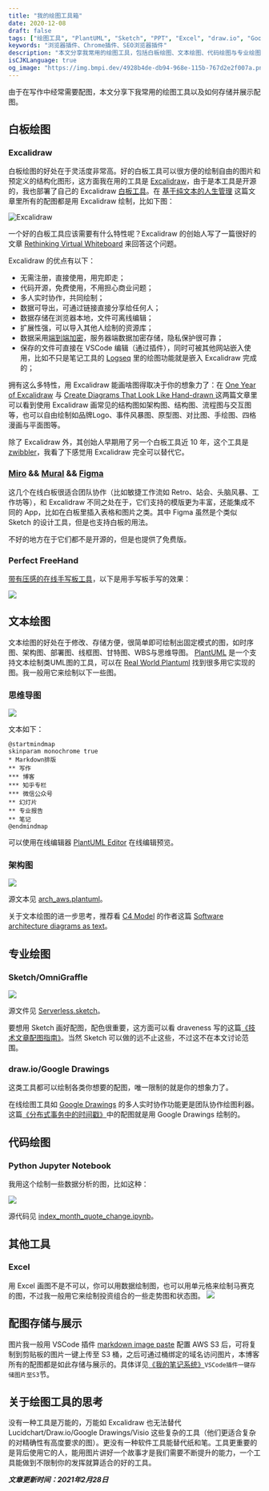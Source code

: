 ```yaml
---
title: "我的绘图工具箱"
date: 2020-12-08
draft: false
tags: ["绘图工具", "PlantUML", "Sketch", "PPT", "Excel", "draw.io", "Google Drawings", "OmniGraffle", "Python Jupyter Notebook", "时序图", "架构图", "部署图", "线框图", "甘特图", "WBS", "思维导图", "白板绘图"]
keywords: "浏览器插件、Chrome插件、SEO浏览器插件"
description: "本文分享我常用的绘图工具，包括白板绘图、文本绘图、代码绘图与专业绘图等工具。"
isCJKLanguage: true
og_image: "https://img.bmpi.dev/4928b4de-db94-968e-115b-767d2e2f007a.png"
---
```


由于在写作中经常需要配图，本文分享下我常用的绘图工具以及如何存储并展示配图。

## 白板绘图

### Excalidraw

白板绘图的好处在于灵活度非常高。好的白板工具可以很方便的绘制自由的图片和预定义的结构化图形，这方面我在用的工具是 [Excalidraw](https://excalidraw.com/)，由于是本工具是开源的，我也部署了自己的 Excalidraw [白板工具](https://wb.bmpi.dev)。在 [基于纯文本的人生管理](/self/life-in-plain-text/) 这篇文章里所有的配图都是用 Excalidraw 绘制，比如下图：

![Excalidraw](https://img.bmpi.dev/4928b4de-db94-968e-115b-767d2e2f007a.png)

一个好的白板工具应该需要有什么特性呢？Excalidraw 的创始人写了一篇很好的文章 [Rethinking Virtual Whiteboard](https://blog.excalidraw.com/rethinking-virtual-whiteboard/) 来回答这个问题。

Excalidraw 的优点有以下：

- 无需注册，直接使用，用完即走；
- 代码开源，免费使用，不用担心商业问题；
- 多人实时协作，共同绘制；
- 数据可导出，可通过链接直接分享给任何人；
- 数据存储在浏览器本地，文件可离线编辑；
- 扩展性强，可以导入其他人绘制的资源库；
- 数据采用[端到端加密](https://blog.excalidraw.com/end-to-end-encryption/)，服务器端数据加密存储，隐私保护很可靠；
- 保存的文件可直接在 VSCode 编辑（通过插件），同时可被其他网站嵌入使用，比如不只是笔记工具的 [Logseq](https://logseq.com/) 里的绘图功能就是嵌入 Excalidraw 完成的；

拥有这么多特性，用 Excalidraw 能画啥图得取决于你的想象力了：在 [One Year of Excalidraw](https://blog.excalidraw.com/one-year-of-excalidraw/) 与 [Create Diagrams That Look Like Hand-drawn
](https://pakstech.com/blog/draw-diagrams/) 这两篇文章里可以看到使用 Excalidraw 画常见的结构图如架构图、结构图、流程图与交互图等，也可以自由绘制如品牌Logo、事件风暴图、原型图、对比图、手绘图、四格漫画与平面图等。

除了 Excalidraw 外，其创始人早期用了另一个白板工具近 10 年，这个工具是 [zwibbler](https://zwibbler.com/)，我看了下感觉用 Excalidraw 完全可以替代它。

### [Miro](https://miro.com/) && [Mural](https://www.mural.co/) && [Figma](https://www.figma.com/)

这几个在线白板很适合团队协作（比如敏捷工作流如 Retro、站会、头脑风暴、工作坊等），和 Excalidraw 不同之处在于，它们支持的模版更为丰富，还能集成不同的 App，比如在白板里插入表格和图片之类。其中 Figma 虽然是个类似 Sketch 的设计工具，但是也支持白板的用法。

不好的地方在于它们都不是开源的，但是也提供了免费版。

### Perfect FreeHand

[带有压感的在线手写板工具](https://hw.bmpi.dev)，以下是用手写板手写的效果：

![](https://img.bmpi.dev/cb9a0d14-9e1c-800c-19ab-c2b82316cce0.png)

## 文本绘图

文本绘图的好处在于修改、存储方便，很简单即可绘制出固定模式的图，如时序图、架构图、部署图、线框图、甘特图、WBS与思维导图。 [PlantUML](https://plantuml.com/zh/) 是一个支持文本绘制类UML图的工具，可以在 [Real World Plantuml](https://real-world-plantuml.com/) 找到很多用它实现的图。我一般用它来绘制以下一些图。

### 思维导图

![](https://img.bmpi.dev/4ba9bba0-d63c-a2e7-b02f-ab48fcf64b08.png)

文本如下：

```
@startmindmap
skinparam monochrome true
* Markdown排版
** 写作
*** 博客
*** 知乎专栏
*** 微信公众号
** 幻灯片
** 专业报告
** 笔记
@endmindmap
```

可以使用在线编辑器 [PlantUML Editor](http://www.plantuml.com/plantuml/uml/) 在线编辑预览。

### 架构图

![](https://img.bmpi.dev/48504c01-c2d0-e05a-1eda-d82b88f6496d.png)

源文本见 [arch_aws.plantuml](https://raw.githubusercontent.com/bmpi-dev/bmpi.dev/master/content/dev/guide-to-serverless/arch_aws.plantuml)。

关于文本绘图的进一步思考，推荐看 [C4 Model](https://c4model.com/) 的作者这篇 [Software architecture diagrams as text](https://dev.to/simonbrown/visio-draw-io-lucidchart-gliffy-etc-not-recommended-for-software-architecture-diagrams-4bmm)。

## 专业绘图

### Sketch/OmniGraffle

![](https://img.bmpi.dev/0fa1a962-7d25-4263-7844-d6f76d2360c1.png)

源文件见 [Serverless.sketch](https://github.com/bmpi-dev/bmpi.dev/blob/master/content/dev/guide-to-serverless/Serverless.sketch?raw=true)。

要想用 Sketch 画好配图，配色很重要，这方面可以看 draveness 写的这篇[《技术文章配图指南》](https://draveness.me/sketch-and-sketch/)。当然 Sketch 可以做的远不止这些，不过这不在本文讨论范围。

### draw.io/Google Drawings

这类工具都可以绘制各类你想要的配图，唯一限制的就是你的想象力了。

在线绘图工具如 [Google Drawings](https://docs.google.com/drawings) 的多人实时协作功能更是团队协作绘图利器。这篇[《分布式事务中的时间戳》](https://ericfu.me/timestamp-in-distributed-trans/#more)中的配图就是用 Google Drawings 绘制的。

## 代码绘图

### Python Jupyter Notebook

我用这个绘制一些数据分析的图，比如这种：

![](https://img.bmpi.dev/19c641b7-581b-1952-2ed3-d2e23f3d807e.png)

源代码见 [index_month_quote_change.ipynb](https://github.com/bmpi-dev/invest-alchemy/raw/master/strategy/index_month_quote_change.ipynb)。

## 其他工具

### Excel

用 Excel 画图不是不可以，你可以用数据绘制图，也可以用单元格来绘制马赛克的图，不过我一般用它来绘制投资组合的一些走势图和状态图。
![](https://img.bmpi.dev/5d1ac453-75ee-59ab-362b-fce0885f30e5.png)

## 配图存储与展示

图片我一般用 VSCode 插件 [markdown image paste](https://github.com/bmpi-dev/vscode-extension-mardown-image-paste) 配置 AWS S3 后，可将复制到剪贴板的图片一键上传至 S3 桶，之后可通过桶绑定的域名访问图片，本博客所有的配图都是如此存储与展示的。具体详见[《我的笔记系统》](/self/note-system/)`VSCode插件一键存储图片至S3`节。

## 关于绘图工具的思考

没有一种工具是万能的，万能如 Excalidraw 也无法替代 Lucidchart/Draw.io/Google Drawings/Visio 这些复杂的工具（他们更适合复杂的对精确性有高度要求的图）。更没有一种软件工具能替代纸和笔。工具更重要的是背后使用它的人，能用图片讲好一个故事才是我们需要不断提升的能力，一个工具能做到不限制你的发挥就算适合的好的工具。

***文章更新时间：2021年2月28日***
